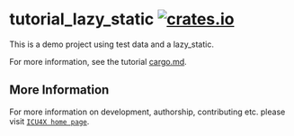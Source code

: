 # tutorial_lazy_static [![crates.io](https://img.shields.io/crates/v/tutorial_lazy_static)](https://crates.io/crates/tutorial_lazy_static)

This is a demo project using test data and a lazy_static.

For more information, see the tutorial [cargo.md](../../cargo.md).

## More Information

For more information on development, authorship, contributing etc. please visit [`ICU4X home page`](https://github.com/unicode-org/icu4x).
